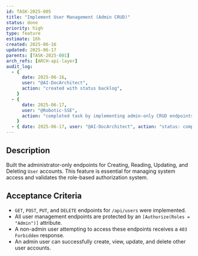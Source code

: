 ```yaml
---
id: TASK-2025-005
title: "Implement User Management (Admin CRUD)"
status: done
priority: high
type: feature
estimate: 16h
created: 2025-06-16
updated: 2025-06-17
parents: [TASK-2025-001]
arch_refs: [ARCH-api-layer]
audit_log:
  - {
      date: 2025-06-16,
      user: "@AI-DocArchitect",
      action: "created with status backlog",
    }
  - {
      date: 2025-06-17,
      user: "@Robotic-SSE",
      action: "completed task by implementing admin-only CRUD endpoints for users",
    }
  - { date: 2025-06-17, user: "@AI-DocArchitect", action: "status: completed -> done" }
---
```


## Description

Built the administrator-only endpoints for Creating, Reading, Updating, and Deleting `User` accounts. This feature is essential for managing system access and validates the role-based authorization system.

## Acceptance Criteria

- `GET`, `POST`, `PUT`, and `DELETE` endpoints for `/api/users` were implemented.
- All user management endpoints are protected by an `[Authorize(Roles = "Admin")]` attribute.
- A non-admin user attempting to access these endpoints receives a `403 Forbidden` response.
- An admin user can successfully create, view, update, and delete other user accounts.
